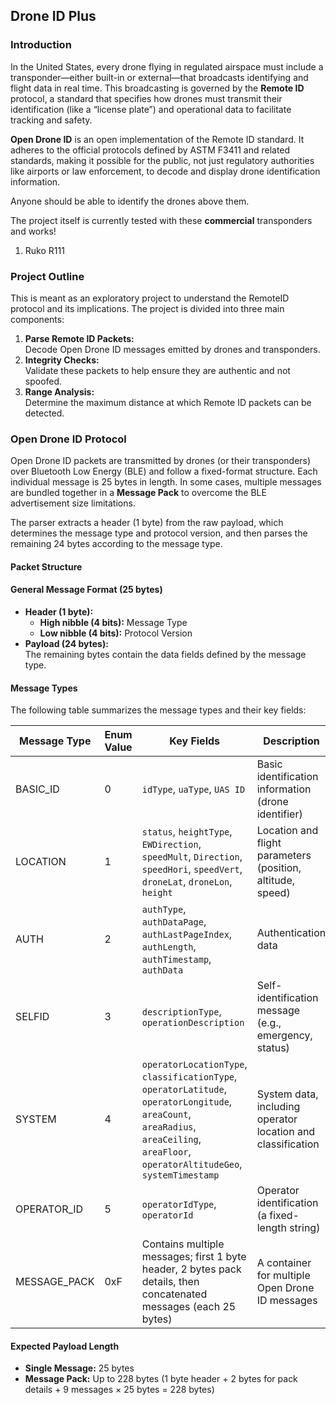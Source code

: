## Drone ID Plus

### Introduction

In the United States, every drone flying in regulated airspace must include a transponder—either built-in or external—that broadcasts identifying and flight data in real time. This broadcasting is governed by the **Remote ID** protocol, a standard that specifies how drones must transmit their identification (like a “license plate”) and operational data to facilitate tracking and safety.

**Open Drone ID** is an open implementation of the Remote ID standard. It adheres to the official protocols defined by ASTM F3411 and related standards, making it possible for the public, not just regulatory authorities like airports or law enforcement, to decode and display drone identification information.

Anyone should be able to identify the drones above them. 

The project itself is currently tested with these **commercial** transponders and works!
1. Ruko R111

### Project Outline

This is meant as an exploratory project to understand the RemoteID protocol and its implications. The project is divided into three main components:

1. **Parse Remote ID Packets:**  
   Decode Open Drone ID messages emitted by drones and transponders.
2. **Integrity Checks:**  
   Validate these packets to help ensure they are authentic and not spoofed.
3. **Range Analysis:**  
   Determine the maximum distance at which Remote ID packets can be detected.

### Open Drone ID Protocol

Open Drone ID packets are transmitted by drones (or their transponders) over Bluetooth Low Energy (BLE) and follow a fixed-format structure. Each individual message is 25 bytes in length. In some cases, multiple messages are bundled together in a **Message Pack** to overcome the BLE advertisement size limitations.

The parser extracts a header (1 byte) from the raw payload, which determines the message type and protocol version, and then parses the remaining 24 bytes according to the message type.

#### Packet Structure

#### General Message Format (25 bytes)

- **Header (1 byte):**  
  - **High nibble (4 bits):** Message Type  
  - **Low nibble (4 bits):** Protocol Version
- **Payload (24 bytes):**  
  The remaining bytes contain the data fields defined by the message type.

#### Message Types

The following table summarizes the message types and their key fields:

| Message Type   | Enum Value | Key Fields                                                   | Description                                                  |
|----------------|------------|--------------------------------------------------------------|--------------------------------------------------------------|
| BASIC_ID       | 0          | `idType`, `uaType`, `UAS ID`                                   | Basic identification information (drone identifier)        |
| LOCATION       | 1          | `status`, `heightType`, `EWDirection`, `speedMult`, `Direction`, `speedHori`, `speedVert`, `droneLat`, `droneLon`, `height` | Location and flight parameters (position, altitude, speed)   |
| AUTH           | 2          | `authType`, `authDataPage`, `authLastPageIndex`, `authLength`, `authTimestamp`, `authData` | Authentication data                                          |
| SELFID         | 3          | `descriptionType`, `operationDescription`                   | Self-identification message (e.g., emergency, status)        |
| SYSTEM         | 4          | `operatorLocationType`, `classificationType`, `operatorLatitude`, `operatorLongitude`, `areaCount`, `areaRadius`, `areaCeiling`, `areaFloor`, `operatorAltitudeGeo`, `systemTimestamp` | System data, including operator location and classification  |
| OPERATOR_ID    | 5          | `operatorIdType`, `operatorId`                                | Operator identification (a fixed-length string)              |
| MESSAGE_PACK   | 0xF        | Contains multiple messages; first 1 byte header, 2 bytes pack details, then concatenated messages (each 25 bytes) | A container for multiple Open Drone ID messages              |

#### Expected Payload Length

- **Single Message:** 25 bytes  
- **Message Pack:** Up to 228 bytes (1 byte header + 2 bytes for pack details + 9 messages × 25 bytes = 228 bytes)


